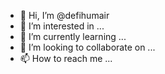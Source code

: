 - 👋 Hi, I’m @defihumair
- 👀 I’m interested in ...
- 🌱 I’m currently learning ...
- 💞️ I’m looking to collaborate on ...
- 📫 How to reach me ...

<!---
defihumair/defihumair is a ✨ special ✨ repository because its `README.md` (this file) appears on your GitHub profile.
You can click the Preview link to take a look at your changes.
--->
